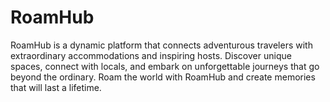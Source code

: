 # RoamHub
RoamHub is a dynamic platform that connects adventurous travelers with extraordinary accommodations and inspiring hosts. Discover unique spaces, connect with locals, and embark on unforgettable journeys that go beyond the ordinary. Roam the world with RoamHub and create memories that will last a lifetime.
